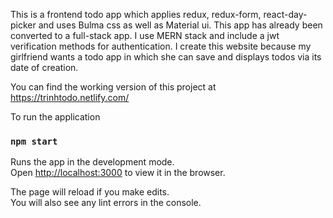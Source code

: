 This is a frontend todo app which applies redux, redux-form, react-day-picker and uses Bulma css as well as Material ui. 
This app has already been converted to a full-stack app. I use MERN stack and include a jwt verification methods for authentication.
I create this website because my girlfriend wants a todo app in which she can save and displays todos via its date of creation.

You can find the working version of this project at https://trinhtodo.netlify.com/

To run the application

### `npm start`

Runs the app in the development mode.<br>
Open [http://localhost:3000](http://localhost:3000) to view it in the browser.

The page will reload if you make edits.<br>
You will also see any lint errors in the console.


